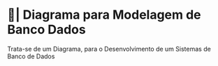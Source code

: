 # 🎲| Diagrama para Modelagem de Banco Dados

  Trata-se de um Diagrama, para o Desenvolvimento de um Sistemas de Banco de Dados
 
